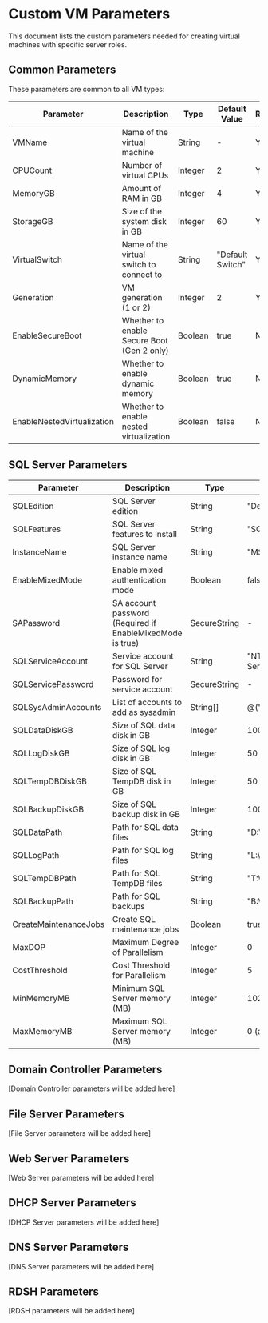 # Custom VM Parameters

This document lists the custom parameters needed for creating virtual machines with specific server roles.

## Common Parameters

These parameters are common to all VM types:

| Parameter | Description | Type | Default Value | Required |
|-----------|-------------|------|---------------|----------|
| VMName | Name of the virtual machine | String | - | Yes |
| CPUCount | Number of virtual CPUs | Integer | 2 | Yes |
| MemoryGB | Amount of RAM in GB | Integer | 4 | Yes |
| StorageGB | Size of the system disk in GB | Integer | 60 | Yes |
| VirtualSwitch | Name of the virtual switch to connect to | String | "Default Switch" | Yes |
| Generation | VM generation (1 or 2) | Integer | 2 | Yes |
| EnableSecureBoot | Whether to enable Secure Boot (Gen 2 only) | Boolean | true | No |
| DynamicMemory | Whether to enable dynamic memory | Boolean | true | No |
| EnableNestedVirtualization | Whether to enable nested virtualization | Boolean | false | No |

## SQL Server Parameters

| Parameter | Description | Type | Default Value | Required |
|-----------|-------------|------|---------------|----------|
| SQLEdition | SQL Server edition | String | "Developer" | Yes |
| SQLFeatures | SQL Server features to install | String | "SQLENGINE,SSMS" | Yes |
| InstanceName | SQL Server instance name | String | "MSSQLSERVER" | No |
| EnableMixedMode | Enable mixed authentication mode | Boolean | false | No |
| SAPassword | SA account password (Required if EnableMixedMode is true) | SecureString | - | Conditional |
| SQLServiceAccount | Service account for SQL Server | String | "NT Service\MSSQLSERVER" | No |
| SQLServicePassword | Password for service account | SecureString | - | Conditional |
| SQLSysAdminAccounts | List of accounts to add as sysadmin | String[] | @("BUILTIN\Administrators") | No |
| SQLDataDiskGB | Size of SQL data disk in GB | Integer | 100 | No |
| SQLLogDiskGB | Size of SQL log disk in GB | Integer | 50 | No |
| SQLTempDBDiskGB | Size of SQL TempDB disk in GB | Integer | 50 | No |
| SQLBackupDiskGB | Size of SQL backup disk in GB | Integer | 100 | No |
| SQLDataPath | Path for SQL data files | String | "D:\SQLData" | No |
| SQLLogPath | Path for SQL log files | String | "L:\SQLLogs" | No |
| SQLTempDBPath | Path for SQL TempDB files | String | "T:\SQLTempDB" | No |
| SQLBackupPath | Path for SQL backups | String | "B:\SQLBackup" | No |
| CreateMaintenanceJobs | Create SQL maintenance jobs | Boolean | true | No |
| MaxDOP | Maximum Degree of Parallelism | Integer | 0 | No |
| CostThreshold | Cost Threshold for Parallelism | Integer | 5 | No |
| MinMemoryMB | Minimum SQL Server memory (MB) | Integer | 1024 | No |
| MaxMemoryMB | Maximum SQL Server memory (MB) | Integer | 0 (auto) | No |

## Domain Controller Parameters

[Domain Controller parameters will be added here]

## File Server Parameters

[File Server parameters will be added here]

## Web Server Parameters

[Web Server parameters will be added here]

## DHCP Server Parameters

[DHCP Server parameters will be added here]

## DNS Server Parameters

[DNS Server parameters will be added here]

## RDSH Parameters

[RDSH parameters will be added here] 
